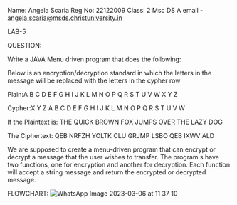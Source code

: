 Name: Angela Scaria
Reg No: 22122009
Class: 2 Msc DS A
email - angela.scaria@msds.christuniversity.in

LAB-5

QUESTION:

Write a JAVA Menu driven program that does the following:

Below is an encryption/decryption standard in which the letters in the message will be replaced with the letters in the cypher row

Plain:A B C D E F G H I J K L M N O P Q R S T U V W X Y Z

Cypher:X Y Z A B C D E F G H I J K L M N O P Q R S T U V W

If the Plaintext is: THE QUICK BROWN FOX JUMPS OVER THE LAZY DOG

The Ciphertext: QEB NRFZH YOLTK CLU GRJMP LSBO QEB IXWV ALD

We are supposed to create a menu-driven program that can encrypt or decrypt a message that the user wishes to transfer.
The program s  have two functions, one for encryption and another for decryption. Each function will accept a string message and return the encrypted or decrypted message.

FLOWCHART:
![WhatsApp Image 2023-03-06 at 11 37 10](https://user-images.githubusercontent.com/118044665/223031835-4474c1a3-4eda-4629-ad39-5515e1f40fee.jpeg)

